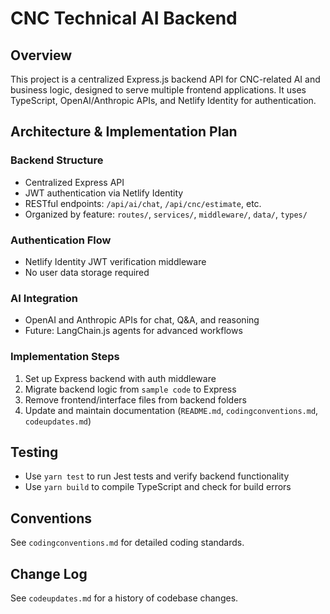 # CNC Technical AI Backend

## Overview

This project is a centralized Express.js backend API for CNC-related AI and business logic, designed to serve multiple frontend applications. It uses TypeScript, OpenAI/Anthropic APIs, and Netlify Identity for authentication.

## Architecture & Implementation Plan

### Backend Structure

- Centralized Express API
- JWT authentication via Netlify Identity
- RESTful endpoints: `/api/ai/chat`, `/api/cnc/estimate`, etc.
- Organized by feature: `routes/`, `services/`, `middleware/`, `data/`, `types/`

### Authentication Flow

- Netlify Identity JWT verification middleware
- No user data storage required

### AI Integration

- OpenAI and Anthropic APIs for chat, Q&A, and reasoning
- Future: LangChain.js agents for advanced workflows

### Implementation Steps

1. Set up Express backend with auth middleware
2. Migrate backend logic from `sample code` to Express
3. Remove frontend/interface files from backend folders
4. Update and maintain documentation (`README.md`, `codingconventions.md`, `codeupdates.md`)

## Testing

- Use `yarn test` to run Jest tests and verify backend functionality
- Use `yarn build` to compile TypeScript and check for build errors

## Conventions

See `codingconventions.md` for detailed coding standards.

## Change Log

See `codeupdates.md` for a history of codebase changes.
